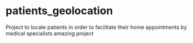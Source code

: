 # patients_geolocation
Project to locate patients in order to facilitate their home appointments by medical specialists
amazing project
